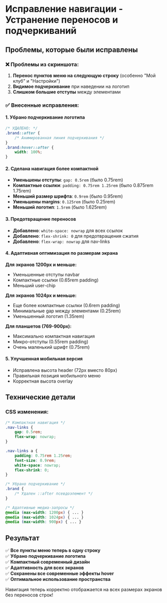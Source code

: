 # Исправление навигации - Устранение переносов и подчеркиваний

## Проблемы, которые были исправлены

### ❌ Проблемы из скриншота:
1. **Перенос пунктов меню на следующую строку** (особенно "Мой клуб" и "Настройки")
2. **Видимое подчеркивание** при наведении на логотип
3. **Слишком большие отступы** между элементами

### ✅ Внесенные исправления:

#### 1. Убрано подчеркивание логотипа
```css
/* УДАЛЕНО: */
.brand::after {
    /* Анимированная линия подчеркивания */
}
.brand:hover::after {
    width: 100%;
}
```

#### 2. Сделана навигация более компактной
- **Уменьшены отступы**: `gap: 0.5rem` (было 0.75rem)
- **Компактные ссылки**: `padding: 0.75rem 1.25rem` (было 0.875rem 1.75rem)
- **Меньший размер шрифта**: `0.9rem` (было 0.95rem)
- **Уменьшены margins**: `0.125rem` (было 0.25rem)
- **Меньший логотип**: `1.5rem` (было 1.625rem)

#### 3. Предотвращение переносов
- **Добавлено**: `white-space: nowrap` для всех ссылок
- **Добавлено**: `flex-shrink: 0` для предотвращения сжатия
- **Добавлено**: `flex-wrap: nowrap` для nav-links

#### 4. Адаптивная оптимизация по размерам экрана

**Для экранов 1200px и меньше:**
- Уменьшенные отступы navbar
- Компактные ссылки (0.65rem padding)
- Меньший user-chip

**Для экранов 1024px и меньше:**
- Еще более компактные ссылки (0.6rem padding)
- Минимальные gap между элементами (0.25rem)
- Уменьшенный логотип (1.35rem)

**Для планшетов (769-900px):**
- Максимально компактная навигация
- Микро-отступы (0.55rem padding)
- Очень маленький шрифт (0.75rem)

#### 5. Улучшенная мобильная версия
- Исправлена высота header (72px вместо 80px)
- Правильная позиция мобильного меню
- Корректная высота overlay

## Технические детали

### CSS изменения:
```css
/* Компактная навигация */
.nav-links {
    gap: 0.5rem;
    flex-wrap: nowrap;
}

.nav-links a {
    padding: 0.75rem 1.25rem;
    font-size: 0.9rem;
    white-space: nowrap;
    flex-shrink: 0;
}

/* Убрано подчеркивание */
.brand {
    /* Удален ::after псевдоэлемент */
}

/* Адаптивные медиа-запросы */
@media (max-width: 1200px) { ... }
@media (max-width: 1024px) { ... }
@media (max-width: 900px) { ... }
```

## Результат

✅ **Все пункты меню теперь в одну строку**  
✅ **Убрано подчеркивание логотипа**  
✅ **Компактный современный дизайн**  
✅ **Адаптивность для всех экранов**  
✅ **Сохранены все современные эффекты hover**  
✅ **Оптимальное использование пространства**

Навигация теперь корректно отображается на всех размерах экранов без переносов строк!

